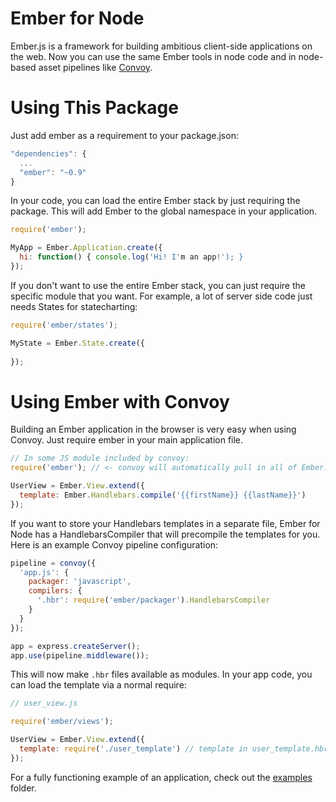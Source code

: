 # Ember for Node

Ember.js is a framework for building ambitious client-side applications on the
web. Now you can use the same Ember tools in node code and in node-based asset
pipelines like [Convoy](http://github.com/charlesjolley/convoy).

# Using This Package

Just add ember as a requirement to your package.json:

```javascript
"dependencies": {
  ...
  "ember": "~0.9"
}
```

In your code, you can load the entire Ember stack by just requiring the package.
This will add Ember to the global namespace in your application.

```javascript
require('ember');

MyApp = Ember.Application.create({
  hi: function() { console.log('Hi! I'm an app!'); }
});
```

If you don't want to use the entire Ember stack, you can just require the 
specific module that you want. For example, a lot of server side code just 
needs States for statecharting:

```javascript
require('ember/states');

MyState = Ember.State.create({
  
});
```

# Using Ember with Convoy

Building an Ember application in the browser is very easy when using Convoy.
Just require ember in your main application file.

```javascript
// In some JS module included by convoy:
require('ember'); // <- convoy will automatically pull in all of Ember.

UserView = Ember.View.extend({
  template: Ember.Handlebars.compile('{{firstName}} {{lastName}}')
});
```

If you want to store your Handlebars templates in a separate file, Ember for
Node has a HandlebarsCompiler that will precompile the templates for you. 
Here is an example Convoy pipeline configuration:

```javascript
pipeline = convoy({
  'app.js': {
    packager: 'javascript',
    compilers: {
      '.hbr': require('ember/packager').HandlebarsCompiler
    }
  }
});

app = express.createServer();
app.use(pipeline.middleware());
```

This will now make `.hbr` files available as modules. In your app code, you
can load the template via a normal require:

```javascript
// user_view.js

require('ember/views');

UserView = Ember.View.extend({
  template: require('./user_template') // template in user_template.hbr
});
```

For a fully functioning example of an application, check out the 
[examples](https://github.com/charlesjolley/node-ember/tree/master/examples) 
folder.
